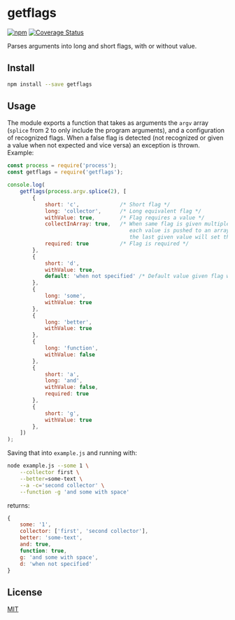# getflags

[![npm](https://img.shields.io/npm/v/getflags.svg)](https://www.npmjs.com/package/getflags)
[![Coverage Status](https://coveralls.io/repos/github/knordman/getflags/badge.svg?branch=master)](https://coveralls.io/github/knordman/getflags?branch=master)

Parses arguments into long and short flags, with or without value. 

## Install

```bash
npm install --save getflags
```

## Usage

The module exports a function that takes as arguments the `argv` 
array (`splice` from 2 to only include the program arguments), and a
configuration of recognized flags. When a false flag is detected (not 
recognized or given a value when not expected and vice versa) an 
exception is thrown. Example:

```js
const process = require('process');
const getflags = require('getflags');

console.log(
    getflags(process.argv.splice(2), [
        {
            short: 'c',             /* Short flag */
            long: 'collector',      /* Long equivalent flag */
            withValue: true,        /* Flag requires a value */
            collectInArray: true,   /* When same flag is given multiple times, 
                                       each value is pushed to an array, otherwise
                                       the last given value will set the flag value */
            required: true          /* Flag is required */
        },
        {
            short: 'd',
            withValue: true,
            default: 'when not specified' /* Default value given flag when not specified */
        },
        {
            long: 'some',
            withValue: true
        },
        {
            long: 'better',
            withValue: true
        },
        {
            long: 'function',
            withValue: false
        },
        {
            short: 'a',
            long: 'and',
            withValue: false,
            required: true
        },
        {
            short: 'g',
            withValue: true
        },
    ])
);
```

Saving that into `example.js` and running with:

```bash
node example.js --some 1 \
    --collector first \
    --better=some-text \
    --a -c='second collector' \
    --function -g 'and some with space'
```

returns:

```js
{ 
    some: '1',
    collector: ['first', 'second collector'],
    better: 'some-text',
    and: true,
    function: true,
    g: 'and some with space',
    d: 'when not specified'
}
```

## License

[MIT](LICENSE)
